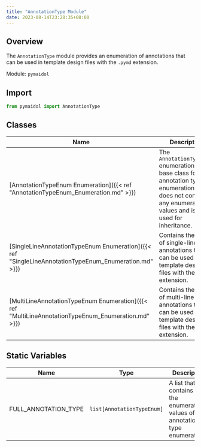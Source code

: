 ```yaml
---
title: "AnnotationType Module"
date: 2023-08-14T23:28:35+08:00
---
```


## Overview

The `AnnotationType` module provides an enumeration of annotations that can be used in template design files with the `.pymd` extension.

Module: `pymaidol`

## Import

```python
from pymaidol import AnnotationType
```

## Classes

Name | Description
--- | ---
[AnnotationTypeEnum Enumeration]({{< ref "AnnotationTypeEnum_Enumeration.md" >}}) | The `AnnotationTypeEnum` enumeration is the base class for all annotation type enumerations. It does not contain any enumeration values and is only used for inheritance.
[SingleLineAnnotationTypeEnum Enumeration]({{< ref "SingleLineAnnotationTypeEnum_Enumeration.md" >}}) | Contains the types of single-line annotations that can be used in template design files with the `.pymd` extension.
[MultiLineAnnotationTypeEnum Enumeration]({{< ref "MultiLineAnnotationTypeEnum_Enumeration.md" >}}) | Contains the types of multi-line annotations that can be used in template design files with the `.pymd` extension.

## Static Variables

Name | Type | Description
--- | --- | ---
FULL_ANNOTATION_TYPE | `list[AnnotationTypeEnum]` | A list that contains all the enumeration values of the annotation type enumerations.
